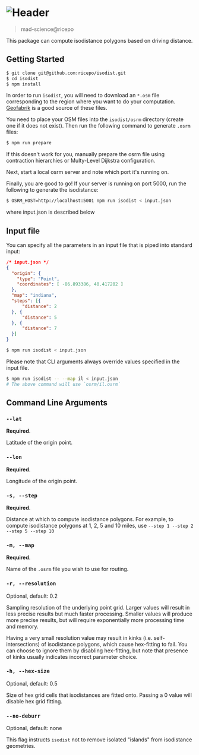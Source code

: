 # ![Header][0]

> mad-science@ricepo

This package can compute isodistance polygons based on driving distance.

## Getting Started
```sh
$ git clone git@github.com:ricepo/isodist.git
$ cd isodist
$ npm install
```

In order to run `isodist`, you will need to download an `*.osm` file corresponding to the region
where you want to do your computation. [Geofabrik][1] is a good source of these files.

You need to place your OSM files into the `isodist/osrm` directory (create one if it does not exist).
Then run the following command to generate `.osrm` files:
```sh
$ npm run prepare
```

If this doesn't work for you, manually prepare the osrm file using contraction hierarchies or Multy-Level Dijkstra configuration. 

Next, start a local osrm server and note which port it's running on.


Finally, you are good to go! If your server is running on port 5000, run the following to generate the isodistance: 
```sh
$ OSRM_HOST=http://localhost:5001 npm run isodist < input.json
```
where input.json is described below

## Input file
You can specify all the parameters in an input file that is piped into standard input:
```json
/* input.json */
{
  "origin": {
    "type": "Point",
    "coordinates": [ -86.893386, 40.417202 ]
  },
  "map": "indiana",
  "steps": [{
      "distance": 2
  }, {
      "distance": 5
  }, {
      "distance": 7
  }]
}
```
```sh
$ npm run isodist < input.json
```

Please note that CLI arguments always override values specified in the input file.
```sh
$ npm run isodist -- --map il < input.json
# The above command will use `osrm/il.osrm`
```


## Command Line Arguments

### `--lat`
**Required**.

Latitude of the origin point.

### `--lon`
**Required**.

Longitude of the origin point.

### `-s, --step`
**Required**.

Distance at which to compute isodistance polygons.
For example, to compute isodistance polygons at 1, 2, 5 and 10 miles, use
`--step 1 --step 2 --step 5 --step 10`


### `-m, --map`
**Required**.

Name of the `.osrm` file you wish to use for routing.


### `-r, --resolution`
Optional, default: 0.2

Sampling resolution of the underlying point grid. Larger values will result in less precise
results but much faster processing. Smaller values will produce more precise results, but will
require exponentially more processing time and memory.

Having a very small resolution value may result in kinks (i.e. self-intersections) of isodistance
polygons, which cause hex-fitting to fail. You can choose to ignore them by disabling hex-fitting,
but note that presence of kinks usually indicates incorrect parameter choice.


### `-h, --hex-size`
Optional, default: 0.5

Size of hex grid cells that isodistances are fitted onto. Passing a 0 value will disable
hex grid fitting.


### `--no-deburr`
Optional, default: none

This flag instructs `isodist` not to remove isolated "islands" from isodistance geometries.


[0]: media/isodist.png
[1]: http://download.geofabrik.de
